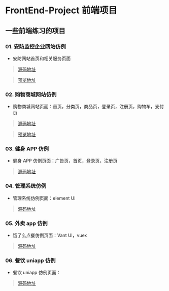 # FrontEnd-Project 前端项目

## 一些前端练习的项目

### 01. 安防监控企业网站仿例

-   安防网站首页和相关服务页面

> [源码地址](https://github.com/EvenfallDew/FrontEnd-Projects/tree/main/security_monitoring)

> [预览地址](https://evenfalldew.github.io/FrontEnd-Projects/security_monitoring/index.html)

### 02. 购物商城网站仿例

-   购物商城网站页面：首页，分类页，商品页，登录页，注册页，购物车，支付页

> [源码地址](https://github.com/EvenfallDew/FrontEnd-Projects/tree/main/lego_shopping)

> [预览地址](https://evenfalldew.github.io/FrontEnd-Projects/lego_shopping/index.html)

### 03. 健身 APP 仿例

-   健身 APP 仿例页面：广告页，首页，登录页，注册页

> [源码地址](https://github.com/EvenfallDew/FrontEnd-Projects/tree/main/fitness_app)

### 04. 管理系统仿例

-   管理系统仿例页面：element UI

> [源码地址](https://github.com/EvenfallDew/FrontEnd-Projects/tree/main/takeaway_manager)

### 05. 外卖 app 仿例

-   饿了么点餐仿例页面：Vant UI，vuex

> [源码地址](https://github.com/EvenfallDew/FrontEnd-Projects/tree/main/takeaway_app)

### 06. 餐饮 uniapp 仿例

-   餐饮 uniapp 仿例页面：

> [源码地址](https://github.com/EvenfallDew/FrontEnd-Projects/tree/main/foods_app)
